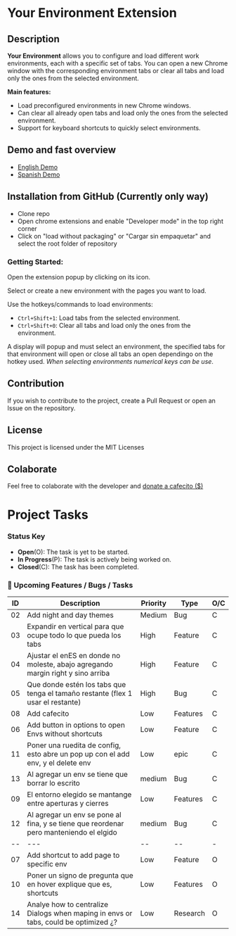 # Your Environment Extension

## Description

**Your Environment** allows you to configure and load different work environments, each with a specific set of tabs. You can open a new Chrome window with the corresponding environment tabs or clear all tabs and load only the ones from the selected environment.

**Main features:**

- Load preconfigured environments in new Chrome windows.
- Can clear all already open tabs and load only the ones from the selected environment.
- Support for keyboard shortcuts to quickly select environments.

## Demo and fast overview

- [English Demo](ss)
- [Spanish Demo](ss)

## Installation from GitHub (Currently only way)

- Clone repo
- Open chrome extensions and enable "Developer mode" in the top right corner
- Click on "load without packaging" or "Cargar sin empaquetar" and select the root folder of repository

### Getting Started:

Open the extension popup by clicking on its icon.

Select or create a new environment with the pages you want to load.

Use the hotkeys/commands to load environments:

- `Ctrl+Shift+1`: Load tabs from the selected environment.
- `Ctrl+Shift+0`: Clear all tabs and load only the ones from the environment.

A display will popup and must select an environment, the specified tabs for that environment will open or close all tabs an open dependingo on the hotkey used. _When selecting environments numerical keys can be use_.

## Contribution

If you wish to contribute to the project, create a Pull Request or open an Issue on the repository.

## License

This project is licensed under the MIT Licenses

## Colaborate

Feel free to colaborate with the developer and [donate a cafecito ($)](https://cafecito.app/juanfraherrero)

# Project Tasks

### Status Key

- **Open**(O): The task is yet to be started.
- **In Progress**(P): The task is actively being worked on.
- **Closed**(C): The task has been completed.

### 🚀 Upcoming Features / Bugs / Tasks

| ID  | Description                                                                            | Priority | Type     | O/C |
| --- | -------------------------------------------------------------------------------------- | -------- | -------- | --- |
| 02  | Add night and day themes                                                               | Medium   | Bug      | C   |
| 03  | Expandir en vertical para que ocupe todo lo que pueda los tabs                         | High     | Feature  | C   |
| 04  | Ajustar el enES en donde no moleste, abajo agregando margin right y sino arriba        | High     | Feature  | C   |
| 05  | Que donde estén los tabs que tenga el tamaño restante (flex 1 usar el restante)        | High     | Bug      | C   |
| 08  | Add cafecito                                                                           | Low      | Features | C   |
| 06  | Add button in options to open Envs without shortcuts                                   | Low      | Feature  | C   |
| 11  | Poner una ruedita de config, esto abre un pop up con el add env, y el delete env       | Low      | epic     | C   |
| 13  | Al agregar un env se tiene que borrar lo escrito                                       | medium   | Bug      | C   |
| 09  | El entorno elegido se mantange entre aperturas y cierres                               | Low      | Features | C   |
| 12  | Al agregar un env se pone al fina, y se tiene que reordenar pero manteniendo el elgido | medium   | Bug      | C   |
| --  | ---                                                                                    | --       | --       | -   |
| 07  | Add shortcut to add page to specific env                                               | Low      | Feature  | O   |
| 10  | Poner un signo de pregunta que en hover explique que es, shortcuts                     | Low      | Features | O   |
| 14  | Analye how to centralize Dialogs when maping in envs or tabs, could be optimized ¿?    | Low      | Research | O   |
